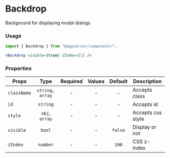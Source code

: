 # Backdrop

Background for displaying modal dialogs

### Usage

```js
import { Backdrop } from "@appserver/components";
```

```jsx
<Backdrop visible={true} zIndex={1} />
```

### Properties

| Props       |      Type       | Required | Values | Default | Description       |
| ----------- | :-------------: | :------: | :----: | :-----: | ----------------- |
| `className` | `string, array` |    -     |   -    |    -    | Accepts class     |
| `id`        |    `string`     |    -     |   -    |    -    | Accepts id        |
| `style`     | `obj`, `array`  |    -     |   -    |    -    | Accepts css style |
| `visible`   |     `bool`      |    -     |   -    | `false` | Display or not    |
| `zIndex`    |    `number`     |    -     |   -    |  `100`  | CSS z-index       |
